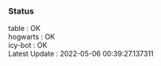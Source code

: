 ### Status


table : OK  
hogwarts : OK  
icy-bot : OK  
Latest Update : 2022-05-06 00:39:27.137311
